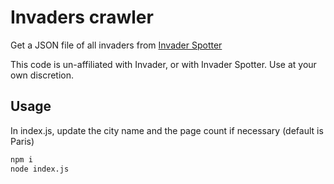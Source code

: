 # Invaders crawler

Get a JSON file of all invaders from [Invader Spotter](http://invader.spotter.free.fr/)

This code is un-affiliated with Invader, or with Invader Spotter. Use at your own discretion.

## Usage

In index.js, update the city name and the page count if necessary (default is Paris)

```bash
npm i
node index.js
```